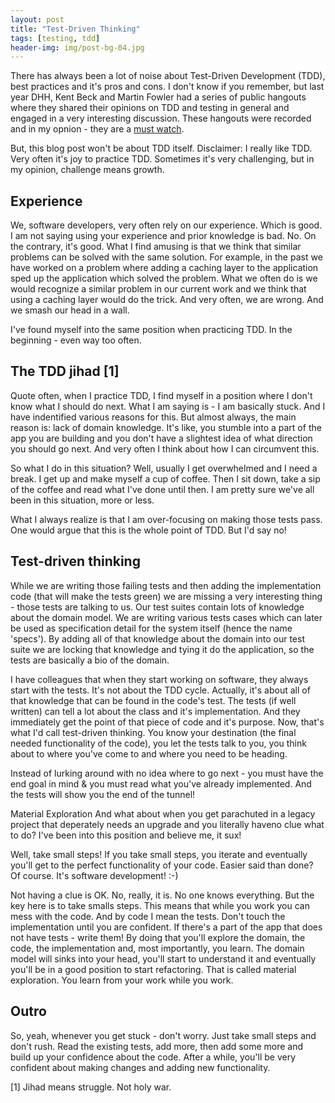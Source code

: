 ```yaml
---
layout: post
title: "Test-Driven Thinking"
tags: [testing, tdd]
header-img: img/post-bg-04.jpg
---
```



There has always been a lot of noise about Test-Driven Development (TDD), best practices 
and it's pros and cons. I don't know if you remember, but last year DHH, Kent Beck 
and Martin Fowler had a series of public hangouts where they shared their opinions on TDD and
testing in general and engaged in a very interesting discussion. These hangouts were recorded 
and in my opnion - they are a [must watch](https://www.youtube.com/watch?v=z9quxZsLcfo).

But, this blog post won't be about TDD itself. Disclaimer: I really like TDD. Very often 
it's joy to practice TDD. Sometimes it's very challenging, but in my opinion, challenge means growth.

## Experience
We, software developers, very often rely on our experience. Which is good. I am not saying using your experience and prior knowledge is bad. No. On the contrary, it's good. What I find amusing is that we think that similar problems can be solved with the same solution. For example, in the past we have worked on a problem where adding a caching layer to the application sped up the application which solved the problem. What we often do is we would recognize a similar problem in our current work and we think that using a caching layer would do the trick. And very often, we are wrong. And we smash our head in a wall.

I've found myself into the same position when practicing TDD. In the beginning - even way too often.

## The TDD jihad [1]
Quote often, when I practice TDD, I find myself in a position where I don't know what I should do next. What I am saying is - I am basically stuck. And I have indentified various reasons for this. But almost always, the main reason is: lack of domain knowledge. It's like, you stumble into a part of the app you are building and you don't have a slightest idea of what direction you should go next. And very often I think about how I can circumvent this.

So what I do in this situation? Well, usually I get overwhelmed and I need a break. I get up and make myself a cup of coffee. Then I sit down, take a sip of the coffee and read what I've done until then. I am pretty sure we've all been in this situation, more or less.

What I always realize is that I am over-focusing on making those tests pass. One would argue that this is the whole point of TDD. But I'd say no!

## Test-driven thinking
While we are writing those failing tests and then adding the implementation code (that will make the tests green) we are missing a very interesting thing - those tests are talking to us. Our test suites contain lots of knowledge about the domain model. We are writing various tests cases which can later be used as specification detail for the system itself (hence the name 'specs'). By adding all of that knowledge about the domain into our test suite we are locking that knowledge and tying it do the application, so the tests are basically a bio of the domain.

I have colleagues that when they start working on software, they always start with the tests. It's not about the TDD cycle. Actually, it's about all of that knowledge that can be found in the code's test. The tests (if well written) can tell a lot about the class and it's implementation. And they immediately get the point of that piece of code and it's purpose. Now, that's what I'd call test-driven thinking. You know your destination (the final needed functionality of the code), you let the tests talk to you, you think about to where you've come to and where you need to be heading.

Instead of lurking around with no idea where to go next - you must have the end goal in mind & you must read what you've already implemented. And the tests will show you the end of the tunnel!

Material Exploration
And what about when you get parachuted in a legacy project that deperately needs an upgrade and you literally haveno clue what to do? I've been into this position and believe me, it sux!

Well, take small steps! If you take small steps, you iterate and eventually you'll get to the perfect functionality of your code. Easier said than done? Of course. It's software development! :-)

Not having a clue is OK. No, really, it is. No one knows everything. But the key here is to take smalls steps. This means that while you work you can mess with the code. And by code I mean the tests. Don't touch the implementation until you are confident. If there's a part of the app that does not have tests - write them! By doing that you'll explore the domain, the code, the implementation and, most importantly, you learn. The domain model will sinks into your head, you'll start to understand it and eventually you'll be in a good position to start refactoring. That is called material exploration. You learn from your work while you work.

## Outro
So, yeah, whenever you get stuck - don't worry. Just take small steps and don't rush. Read the existing tests, add more, then add some more and build up your confidence about the code. After a while, you'll be very confident about making changes and adding new functionality.

[1] Jihad means struggle. Not holy war.

